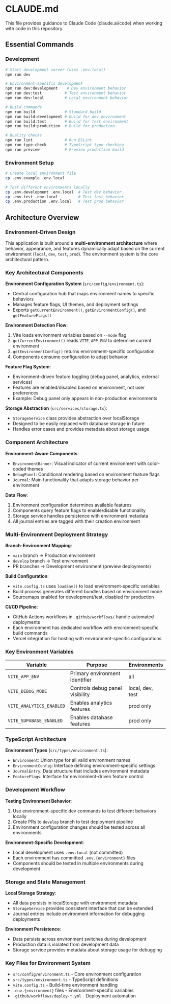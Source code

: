 # CLAUDE.md

This file provides guidance to Claude Code (claude.ai/code) when working with code in this repository.

## Essential Commands

### Development
```bash
# Start development server (uses .env.local)
npm run dev

# Environment-specific development
npm run dev:development    # Dev environment behavior
npm run dev:test          # Test environment behavior
npm run dev:local         # Local environment behavior

# Build commands
npm run build             # Standard build
npm run build:development # Build for dev environment
npm run build:test        # Build for test environment  
npm run build:production  # Build for production

# Quality checks
npm run lint              # Run ESLint
npm run type-check        # TypeScript type checking
npm run preview           # Preview production build
```

### Environment Setup
```bash
# Create local environment file
cp .env.example .env.local

# Test different environments locally
cp .env.development .env.local  # Test dev behavior
cp .env.test .env.local         # Test test behavior
cp .env.production .env.local   # Test prod behavior
```

## Architecture Overview

### Environment-Driven Design
This application is built around a **multi-environment architecture** where behavior, appearance, and features dynamically adapt based on the current environment (`local`, `dev`, `test`, `prod`). The environment system is the core architectural pattern.

### Key Architectural Components

**Environment Configuration System** (`src/config/environment.ts`):
- Central configuration hub that maps environment names to specific behaviors
- Manages feature flags, UI themes, and deployment settings
- Exports `getCurrentEnvironment()`, `getEnvironmentConfig()`, and `getFeatureFlags()`

**Environment Detection Flow**:
1. Vite loads environment variables based on `--mode` flag
2. `getCurrentEnvironment()` reads `VITE_APP_ENV` to determine current environment
3. `getEnvironmentConfig()` returns environment-specific configuration
4. Components consume configuration to adapt behavior

**Feature Flag System**:
- Environment-driven feature toggling (debug panel, analytics, external services)
- Features are enabled/disabled based on environment, not user preferences
- Example: Debug panel only appears in non-production environments

**Storage Abstraction** (`src/services/storage.ts`):
- `StorageService` class provides abstraction over localStorage
- Designed to be easily replaced with database storage in future
- Handles error cases and provides metadata about storage usage

### Component Architecture

**Environment-Aware Components**:
- `EnvironmentBanner`: Visual indicator of current environment with color-coded themes
- `DebugPanel`: Conditional rendering based on environment feature flags
- `Journal`: Main functionality that adapts storage behavior per environment

**Data Flow**:
1. Environment configuration determines available features
2. Components query feature flags to enable/disable functionality
3. Storage service handles persistence with environment metadata
4. All journal entries are tagged with their creation environment

### Multi-Environment Deployment Strategy

**Branch-Environment Mapping**:
- `main` branch → Production environment
- `develop` branch → Test environment  
- PR branches → Development environment (preview deployments)

**Build Configuration**:
- `vite.config.ts` uses `loadEnv()` to load environment-specific variables
- Build process generates different bundles based on environment mode
- Sourcemaps enabled for development/test, disabled for production

**CI/CD Pipeline**:
- GitHub Actions workflows in `.github/workflows/` handle automated deployments
- Each environment has dedicated workflow with environment-specific build commands
- Vercel integration for hosting with environment-specific configurations

### Key Environment Variables

| Variable | Purpose | Environments |
|----------|---------|-------------|
| `VITE_APP_ENV` | Primary environment identifier | all |
| `VITE_DEBUG_MODE` | Controls debug panel visibility | local, dev, test |
| `VITE_ANALYTICS_ENABLED` | Enables analytics features | prod only |
| `VITE_SUPABASE_ENABLED` | Enables database features | prod only |

### TypeScript Architecture

**Environment Types** (`src/types/environment.ts`):
- `Environment`: Union type for all valid environment names
- `EnvironmentConfig`: Interface defining environment-specific settings
- `JournalEntry`: Data structure that includes environment metadata
- `FeatureFlags`: Interface for environment-driven feature control

### Development Workflow

**Testing Environment Behavior**:
1. Use environment-specific dev commands to test different behaviors locally
2. Create PRs to `develop` branch to test deployment pipeline
3. Environment configuration changes should be tested across all environments

**Environment-Specific Development**:
- Local development uses `.env.local` (not committed)
- Each environment has committed `.env.{environment}` files
- Components should be tested in multiple environments during development

### Storage and State Management

**Local Storage Strategy**:
- All data persists in localStorage with environment metadata
- `StorageService` provides consistent interface that can be extended
- Journal entries include environment information for debugging deployments

**Environment Persistence**:
- Data persists across environment switches during development
- Production data is isolated from development data
- Storage service provides metadata about storage usage for debugging

### Key Files for Environment System

- `src/config/environment.ts` - Core environment configuration
- `src/types/environment.ts` - TypeScript definitions
- `vite.config.ts` - Build-time environment handling
- `.env.{environment}` files - Environment-specific variables
- `.github/workflows/deploy-*.yml` - Deployment automation